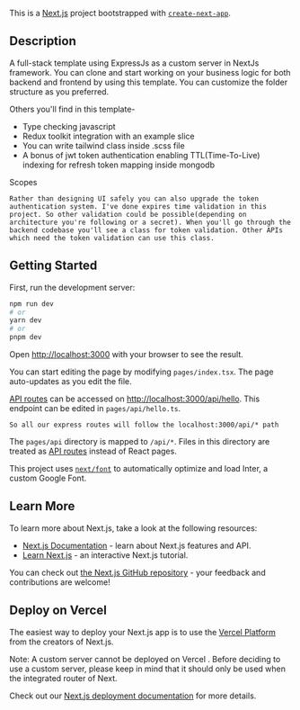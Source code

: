 This is a [Next.js](https://nextjs.org/) project bootstrapped with [`create-next-app`](https://github.com/vercel/next.js/tree/canary/packages/create-next-app).

## Description
A full-stack template using ExpressJs as a custom server in NextJs framework. You can clone and start working on your business logic for both backend and frontend by using this template. You can customize the folder structure as you preferred.

Others you'll find in this template- 
* Type checking javascript
* Redux toolkit integration with an example slice
* You can write tailwind class inside .scss file
* A bonus of jwt token authentication enabling TTL(Time-To-Live) indexing for refresh token mapping inside mongodb


Scopes

```Rather than designing UI safely you can also upgrade the token authentication system. I've done expires time validation in this project. So other validation could be possible(depending on architecture you're following or a secret). When you'll go through the backend codebase you'll see a class for token validation. Other APIs which need the token validation can use this class.```


## Getting Started

First, run the development server:

```bash
npm run dev
# or
yarn dev
# or
pnpm dev
```

Open [http://localhost:3000](http://localhost:3000) with your browser to see the result.

You can start editing the page by modifying `pages/index.tsx`. The page auto-updates as you edit the file.

[API routes](https://nextjs.org/docs/api-routes/introduction) can be accessed on [http://localhost:3000/api/hello](http://localhost:3000/api/hello). This endpoint can be edited in `pages/api/hello.ts`.

```So all our express routes will follow the localhost:3000/api/* path```

The `pages/api` directory is mapped to `/api/*`. Files in this directory are treated as [API routes](https://nextjs.org/docs/api-routes/introduction) instead of React pages.

This project uses [`next/font`](https://nextjs.org/docs/basic-features/font-optimization) to automatically optimize and load Inter, a custom Google Font.

## Learn More

To learn more about Next.js, take a look at the following resources:

- [Next.js Documentation](https://nextjs.org/docs) - learn about Next.js features and API.
- [Learn Next.js](https://nextjs.org/learn) - an interactive Next.js tutorial.

You can check out [the Next.js GitHub repository](https://github.com/vercel/next.js/) - your feedback and contributions are welcome!

## Deploy on Vercel

The easiest way to deploy your Next.js app is to use the [Vercel Platform](https://vercel.com/new?utm_medium=default-template&filter=next.js&utm_source=create-next-app&utm_campaign=create-next-app-readme) from the creators of Next.js.

Note: A custom server cannot be deployed on Vercel . Before deciding to use a custom server, please keep in mind that it should only be used when the integrated router of Next.

Check out our [Next.js deployment documentation](https://nextjs.org/docs/deployment) for more details.
